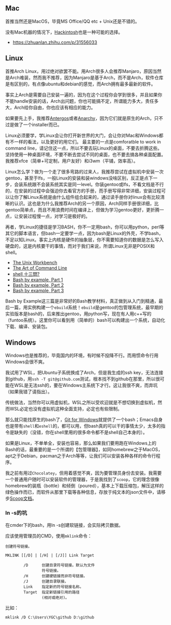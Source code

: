 ## Mac

首推当然还是MacOS，毕竟MS Office/QQ etc + Unix还是不错的。

没有Mac机器的情况下，[Hackintosh](https://hackintosh.com/)也是一种可能的选择。

+ <https://zhuanlan.zhihu.com/p/31556033>


## Linux

首推Arch Linux，用过绝对欲罢不能。用Arch很多人会推荐Manjaro，原因当然是Arch难装，然而我不推荐，因为Manjaro是基于Arch，而不是Arch，软件仓库是有区别的，有点像ubuntu和debian的感觉，而Arch拥有最多最新的软件。

事实上Arch是需要自己安装一遍的，因为在这个过程你会学到很多，并且如果你不能handle安装的话，Arch出问题，你也可能搞不定，所谓能力多大，责任多大，Arch给你自由，你也应该有相应的能力。

如果要先上手，我推荐[Antergos](https://antergos.com/)或者[Anarchy](https://anarchy-linux.org/)，因为它们就是原生的Arch，只不过是做了一个installer而已。


Linux必须要学，学Linux会让你打开新世界的大门，会让你对Mac和Windows都有不一样的看法，以及更好的用它们。
最主要的一点是comforatble to work in command line，请记住这一点，所以不要去玩Linux的桌面，不要去折腾这些。坚持使用一种桌面环境，不要不断去尝试不同的桌面，也不要去搞各种桌面配置。我推荐xfce（简单+可定制，用户友好）和i3wm（平铺，效率高）。

Linux怎么学？做为一个走了很多弯路的过来人，我推荐尝试在虚拟机中安装一次gentoo，甚至于lfs，一般Linux的安装和装windows没啥区别，反正是点下一步，会装系统跟不会装系统其实是同一level。你装gentoo或lfs，不看文档是不行的，在安装的过程中会强迫你去看官方的手册，而手册写得非常详细，安装过程可以让你了解Linux系统是由什么组件组合起来的，通过读手册你对linux会有比较清晰的认识。这也是为什么我推荐Arch的另一个原因，Arch同样手册很详细，比gentoo简单点，而且不用浪费时间在编译上，但做为学习gentoo更好，更折腾一点，让安装过程慢一点，对学习是极好的。

再者，学Linux的捷径是学习BASH，你不一定用bash，你可以用python，perl等其它的脚本语言，但bash一定要学一点，因为bash是Linux的外壳，不学bash，不足以知Linux。事实上内核是硬件的抽象层，你不需要知道你的数据是怎么写入硬盘的，这是内核要干的事情，而对于我们来说，所谓Linux无非是POSIX和shell。


+ [The Unix Workbench](https://seankross.com/the-unix-workbench/)
+ [The Art of Command Line](https://github.com/jlevy/the-art-of-command-line)
+ [shell 十三問? ](http://bbs.chinaunix.net/thread-218853-1-1.html)
+ [Bash by example, Part 1](https://www.ibm.com/developerworks/library/l-bash/index.html)
+ [Bash by example, Part 2](https://www.ibm.com/developerworks/library/l-bash2/index.html)
+ [Bash by example, Part 3](https://www.ibm.com/developerworks/library/l-bash3/index.html)

Bash by Example这三篇是非常好的Bash教学材料，真正做到从入门到精通，最后一篇，用实例构建一个`ebuild`系统！`ebuild`是gentoo的包管理系统，最早期的实验版本是bash的，后来推出gentoo，用python写，现在有人用c++写的（funtoo系统）。这里你可以看到用（简单的）bash可以构建出一个系统，自动化下载、编译、安装包。


## Windows

Windows也是推荐的，毕竟国内的环境，有时候不投降不行。而用惯命令行用Windows会很不爽。


我试用了WSL，把Ubuntu子系统换成了Arch，但是我生成的ssh key，无法连接到github，用`ssh -T git@github.com`测试，根本找不到github在那里，所以很可能在WSL是无法ssh的，要在Windows主系统下才行。这让我很不爽，而弃坑（如果我错了请指出）。


传统做法，当然你可以用虚拟机，WSL之所以受欢迎就是不想切换到虚拟机，然而WSL必定也没有虚拟机这种全面支持，必定也有些限制。


那么就只能找原生的bash了，[Git for Windows](https://gitforwindows.org/)就提供了一个bash；Emacs自身也是带有`shell`和`eshell`的，都可以用，但bash真的可以干的事情太少，太多的指令是缺失的（没错，你在shell里用的很多命令都不是shell自己本身的）。

如果是Linux，不单单全，安装也容易，那么如果我们要用跑在Windows上的Bash的话，最重要的是一个所谓的【包管理器】，如同homebrew之于MacOS， apt之于Debian，pacman之于Arch等等，让我们可以安装各种各样的命令行程序。

我之前有用过`Chocolatey`，但用着感觉不爽，因为要管理员身份去安装。我需要一个普通用户随时可以安装软件的管理器，于是我找到了`scoop`，它的理念很像homebrew的装瓶（bottle）和倾倒（poured），基本上下载压缩包，解压这样的绿色操作而已，而软件从那里下载等各种信息，存放于纯文本的json文件中，请移步[Scoop文档](scoop.md)。


### ln -s的坑

在cmder下的bash，用ln -s创建软链接，会实际拷贝数据。

应该使用管理员的CMD，使用`mklink`命令：
```
创建符号链接。

MKLINK [[/D] | [/H] | [/J]] Link Target

        /D      创建目录符号链接。默认为文件
                符号链接。
        /H      创建硬链接而非符号链接。
        /J      创建目录联接。
        Link    指定新的符号链接名称。
        Target  指定新链接引用的路径
                (相对或绝对)。
```

比如：

```
mklink /D C:\Users\YGC\github D:\github
```

